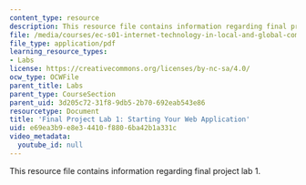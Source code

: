 ```yaml
---
content_type: resource
description: This resource file contains information regarding final project lab 1.
file: /media/courses/ec-s01-internet-technology-in-local-and-global-communities-spring-2005-summer-2005/e69ea3b9e8e34410f8806ba42b1a331c_MITEC_S01S05_hello_world.pdf
file_type: application/pdf
learning_resource_types:
- Labs
license: https://creativecommons.org/licenses/by-nc-sa/4.0/
ocw_type: OCWFile
parent_title: Labs
parent_type: CourseSection
parent_uid: 3d205c72-31f8-9db5-2b70-692eab543e86
resourcetype: Document
title: 'Final Project Lab 1: Starting Your Web Application'
uid: e69ea3b9-e8e3-4410-f880-6ba42b1a331c
video_metadata:
  youtube_id: null
---
```

This resource file contains information regarding final project lab 1.